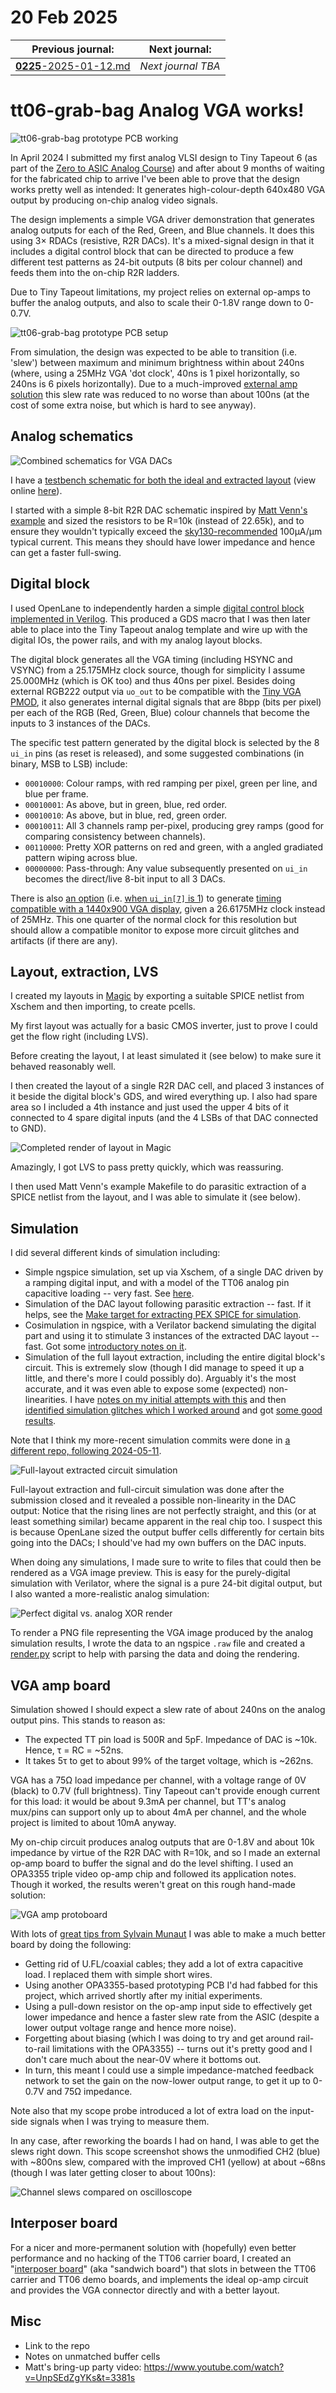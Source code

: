 # 20 Feb 2025

| Previous journal: | Next journal: |
|-|-|
| [**0225**-2025-01-12.md](./0225-2025-01-12.md) | *Next journal TBA* |

# tt06-grab-bag Analog VGA works!

![tt06-grab-bag prototype PCB working](./i/0226-prototype-working.jpg)

In April 2024 I submitted my first analog VLSI design to Tiny Tapeout 6 (as part of the [Zero to ASIC Analog Course](https://www.zerotoasiccourse.com/analog/)) and after about 9 months of waiting for the fabricated chip to arrive I've been able to prove that the design works pretty well as intended: It generates high-colour-depth 640x480 VGA output by producing on-chip analog video signals.

The design implements a simple VGA driver demonstration that generates analog outputs for each of the Red, Green, and Blue channels. It does this using 3&times; RDACs (resistive, R2R DACs). It's a mixed-signal design in that it includes a digital control block that can be directed to produce a few different test patterns as 24-bit outputs (8 bits per colour channel) and feeds them into the on-chip R2R ladders.

Due to Tiny Tapeout limitations, my project relies on external op-amps to buffer the analog outputs, and also to scale their 0-1.8V range down to 0-0.7V.

![tt06-grab-bag prototype PCB setup](./i/0226-prototype-pcbs.jpg)

From simulation, the design was expected to be able to transition (i.e. 'slew') between maximum and minimum brightness within about 240ns (where, using a 25MHz VGA 'dot clock', 40ns is 1 pixel horizontally, so 240ns is 6 pixels horizontally). Due to a much-improved [external amp solution](#vga-amp-board) this slew rate was reduced to no worse than about 100ns (at the cost of some extra noise, but which is hard to see anyway).


## Analog schematics

![Combined schematics for VGA DACs](./i/0226-schematics.png)

I have a [testbench schematic for both the ideal and extracted layout](https://github.com/algofoogle/tt06-grab-bag/blob/main/xschem/tb_r2r.sch) (view online [here](https://xschem-viewer.com/?file=https%3A%2F%2Fgithub.com%2Falgofoogle%2Ftt06-grab-bag%2Fblob%2Fmain%2Fxschem%2Ftb_r2r.sch)).

I started with a simple 8-bit R2R DAC schematic inspired by [Matt Venn's example](https://github.com/mattvenn/tt06-analog-r2r-dac) and sized the resistors to be R=10k (instead of 22.65k), and to ensure they wouldn't typically exceed the [sky130-recommended](https://skywater-pdk.readthedocs.io/en/main/rules/device-details.html#p-poly-precision-resistors) 100&micro;A/&micro;m typical current. This means they should have lower impedance and hence can get a faster full-swing.


## Digital block

I used OpenLane to independently harden a simple [digital control block implemented in Verilog](https://github.com/algofoogle/tt06-grab-bag/blob/main/verilog/controller.v). This produced a GDS macro that I was then later able to place into the Tiny Tapeout analog template and wire up with the digital IOs, the power rails, and with my analog layout blocks.

The digital block generates all the VGA timing (including HSYNC and VSYNC) from a 25.175MHz clock source, though for simplicity I assume 25.000MHz (which is OK too) and thus 40ns per pixel. Besides doing external RGB222 output via `uo_out` to be compatible with the [Tiny VGA PMOD](https://github.com/mole99/tiny-vga), it also generates internal digital signals that are 8bpp (bits per pixel) per each of the RGB (Red, Green, Blue) colour channels that become the inputs to 3 instances of the DACs.

The specific test pattern generated by the digital block is selected by the 8 `ui_in` pins (as reset is released), and some suggested combinations (in binary, MSB to LSB) include:

*   `00010000`: Colour ramps, with red ramping per pixel, green per line, and blue per frame.
*   `00010001`: As above, but in green, blue, red order.
*   `00010010`: As above, but in blue, red, green order.
*   `00010011`: All 3 channels ramp per-pixel, producing grey ramps (good for comparing consistency between channels).
*   `00110000`: Pretty XOR patterns on red and green, with a angled gradiated pattern wiping across blue.
*   `00000000`: Pass-through: Any value subsequently presented on `ui_in` becomes the direct/live 8-bit input to all 3 DACs.

There is also [an option](https://github.com/algofoogle/tt06-grab-bag/blob/87632325585590306024284e5042265f0ab5a544/verilog/vga_sync.v#L68) (i.e. [when `ui_in[7]` is 1](https://github.com/algofoogle/tt06-grab-bag/blob/87632325585590306024284e5042265f0ab5a544/verilog/controller.v#L57)) to generate [timing compatible with a 1440x900 VGA display](https://github.com/algofoogle/tt06-grab-bag/blob/87632325585590306024284e5042265f0ab5a544/verilog/vga_sync.v#L38-L55), given a 26.6175MHz clock instead of 25MHz. This one quarter of the normal clock for this resolution but should allow a compatible monitor to expose more circuit glitches and artifacts (if there are any).


## Layout, extraction, LVS

I created my layouts in [Magic](https://opencircuitdesign.com/magic/) by exporting a suitable SPICE netlist from Xschem and then importing, to create pcells.

My first layout was actually for a basic CMOS inverter, just to prove I could get the flow right (including LVS).

Before creating the layout, I at least simulated it (see below) to make sure it behaved reasonably well.

I then created the layout of a single R2R DAC cell, and placed 3 instances of it beside the digital block's GDS, and wired everything up. I also had spare area so I included a 4th instance and just used the upper 4 bits of it connected to 4 spare digital inputs (and the 4 LSBs of that DAC connected to GND).

![Completed render of layout in Magic](./i/0226-mag-render.png)

Amazingly, I got LVS to pass pretty quickly, which was reassuring.

I then used Matt Venn's example Makefile to do parasitic extraction of a SPICE netlist from the layout, and I was able to simulate it (see below).


## Simulation

I did several different kinds of simulation including:
*   Simple ngspice simulation, set up via Xschem, of a single DAC driven by a ramping digital input, and with a model of the TT06 analog pin capacitive loading -- very fast. See [here](https://github.com/algofoogle/tt06-grab-bag/tree/main/xschem/simulation).
*   Simulation of the DAC layout following parasitic extraction -- fast. If it helps, see the [Make target for extracting PEX SPICE for simulation](https://github.com/algofoogle/tt06-grab-bag/blob/87632325585590306024284e5042265f0ab5a544/mag/Makefile#L23).
*   Cosimulation in ngspice, with a Verilator backend simulating the digital part and using it to stimulate 3 instances of the extracted DAC layout -- fast. Got some [introductory notes on it](https://github.com/algofoogle/journal/blob/master/0200-2024-05-01.md#cosimulation).
*   Simulation of the full layout extraction, including the entire digital block's circuit. This is extremely slow (though I did manage to speed it up a little, and there's more I could possibly do). Arguably it's the most accurate, and it was even able to expose some (expected) non-linearities. I have [notes on my initial attempts with this](https://github.com/algofoogle/journal/blob/master/0202-2024-05-15.md) and then [identified simulation glitches which I worked around](https://github.com/algofoogle/journal/blob/master/0203-2024-05-20.md) and got [some good results](https://github.com/algofoogle/journal/blob/master/0203-2024-05-20.md#rendering-results).

Note that I think my more-recent simulation commits were done in [a different repo, following 2024-05-11](https://github.com/algofoogle/tt-vga-fun/commits/main/).

![Full-layout extracted circuit simulation](./i/0203-stable.png)

Full-layout extraction and full-circuit simulation was done after the submission closed and it revealed a possible non-linearity in the DAC output: Notice that the rising lines are not perfectly straight, and this (or at least something similar) became apparent in the real chip too. I suspect this is because OpenLane sized the output buffer cells differently for certain bits going into the DACs; I should've had my own buffers on the DAC inputs.

When doing any simulations, I made sure to write to files that could then be rendered as a VGA image preview. This is easy for the purely-digital simulation with Verilator, where the signal is a pure 24-bit digital output, but I also wanted a more-realistic analog simulation:

![Perfect digital vs. analog XOR render](./i/0226-xor-sim.png)

To render a PNG file representing the VGA image produced by the analog simulation results, I wrote the data to an ngspice `.raw` file and created a [render.py](https://github.com/algofoogle/tt-vga-fun/blob/main/xschem/render.py) script to help with parsing the data and doing the rendering.


## VGA amp board

Simulation showed I should expect a slew rate of about 240ns on the analog output pins. This stands to reason as:
*   The expected TT pin load is 500R and 5pF. Impedance of DAC is ~10k. Hence, &tau; = RC = ~52ns.
*   It takes 5&tau; to get to about 99% of the target voltage, which is ~262ns.

VGA has a 75&ohm; load impedance per channel, with a voltage range of 0V (black) to 0.7V (full brightness). Tiny Tapeout can't provide enough current for this load: it would be about 9.3mA per channel, but TT's analog mux/pins can support only up to about 4mA per channel, and the whole project is limited to about 10mA anyway.

My on-chip circuit produces analog outputs that are 0-1.8V and about 10k impedance by virtue of the R2R DAC with R=10k, and so I made an external op-amp board to buffer the signal and do the level shifting. I used an OPA3355 triple video op-amp chip and followed its application notes. Though it worked, the results weren't great on this rough hand-made solution:

![VGA amp protoboard](./i/0226-first-try.jpg)

With lots of [great tips from Sylvain Munaut](https://discord.com/channels/1009193568256135208/1328617914588332042) I was able to make a much better board by doing the following:
*   Getting rid of U.FL/coaxial cables; they add a lot of extra capacitive load. I replaced them with simple short wires.
*   Using another OPA3355-based prototyping PCB I'd had fabbed for this project, which arrived shortly after my initial experiments.
*   Using a pull-down resistor on the op-amp input side to effectively get lower impedance and hence a faster slew rate from the ASIC (despite a lower output voltage range and hence more noise).
*   Forgetting about biasing (which I was doing to try and get around rail-to-rail limitations with the OPA3355) -- turns out it's pretty good and I don't care much about the near-0V where it bottoms out.
*   In turn, this meant I could use a simple impedance-matched feedback network to set the gain on the now-lower output range, to get it up to 0-0.7V and 75&ohm; impedance.

Note also that my scope probe introduced a lot of extra load on the input-side signals when I was trying to measure them.

In any case, after reworking the boards I had on hand, I was able to get the slews right down. This scope screenshot shows the unmodified CH2 (blue) with ~800ns slew, compared with the improved CH1 (yellow) at about ~68ns (though I was later getting closer to about 100ns):

![Channel slews compared on oscilloscope](./i/0226-slews.jpg)


## Interposer board

For a nicer and more-permanent solution with (hopefully) even better performance and no hacking of the TT06 carrier board, I created an "[interposer board](https://github.com/algofoogle/tt06-grab-bag/tree/main/pcb/tt06-vga-interposer)" (aka "sandwich board") that slots in between the TT06 carrier and TT06 demo boards, and implements the ideal op-amp circuit and provides the VGA connector directly and with a better layout.




## Misc

*   Link to the repo
*   Notes on unmatched buffer cells
*   Matt's bring-up party video: https://www.youtube.com/watch?v=UnpSEdZgYKs&t=3381s

